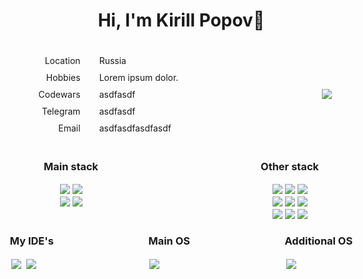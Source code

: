 <div style="display: flex; width: 700px; flex-direction: column;">
    <h1 style="text-align: center; justify-content: space-around;">Hi, I'm Kirill Popov👋</h1>
    <div style="display: flex; justify-content: space-around; align-items: center">
        <div style="display: flex; height: 165px" class="about-me-table">
            <div style="display: flex; flex-direction: column; justify-content: space-around; padding: 15px; text-align: right; justify-content: space-around">
                <div>Location</div>
                <div>Hobbies</div>
                <div>Codewars</div>
                <div>Telegram</div>
                <div>Email</div>
            </div>
            <div style="display: flex; flex-direction: column; justify-content: space-around; padding: 15px;">
                <div>Russia</div>
                <div>Lorem ipsum dolor.</div>
                <div>asdfasdf</div>
                <div>asdfasdf</div>
                <div>asdfasdfasdfasdf</div>
            </div>
        </div>
        <img style="padding: 2px;" class="my-languages"
             src="https://github-readme-stats.vercel.app/api/top-langs/?username=diplomatgmg&layout=compact">
    </div>
    <div style="display: flex; justify-content: space-around;" class="">
        <div>
            <h3 style="text-align: center">Main stack</h3>
            <div style="display: flex; flex-direction: column; align-items: center;">
                <div style="display: flex">
                    <img style="padding: 2px;"
                         src="https://img.shields.io/badge/javascript-%23323330.svg?style=for-the-badge&logo=javascript&logoColor=%23F7DF1E">
                    <img style="padding: 2px;"
                         src="https://img.shields.io/badge/react-%2320232a.svg?style=for-the-badge&logo=react&logoColor=%2361DAFB">
                </div>
                <div style="display: flex">
                    <img style="padding: 2px;"
                         src="https://img.shields.io/badge/python-3670A0?style=for-the-badge&logo=python&logoColor=ffdd54">
                    <img style="padding: 2px;"
                         src="https://img.shields.io/badge/django-%23092E20.svg?style=for-the-badge&logo=django&logoColor=white">
                </div>
            </div>
        </div>
        <div>
            <h3 style="text-align: center">Other stack</h3>
            <div style="display: flex; flex-direction: column; align-items: center;">
                <div style="display: flex">
                    <img style="padding: 2px;"
                         src="https://img.shields.io/badge/git-%23F05033.svg?style=for-the-badge&logo=git&logoColor=white">
                    <img style="padding: 2px;"
                         src="https://img.shields.io/badge/github-%23121011.svg?style=for-the-badge&logo=github&logoColor=white">
                    <img style="padding: 2px;"
                         src="https://img.shields.io/badge/typescript-%23007ACC.svg?style=for-the-badge&logo=typescript&logoColor=white">
                </div>
                <div style="display: flex">
                    <img style="padding: 2px;"
                         src="https://img.shields.io/badge/-jest-%23C21325?style=for-the-badge&logo=jest&logoColor=white">
                    <img style="padding: 2px;"
                         src="https://img.shields.io/badge/jquery-%230769AD.svg?style=for-the-badge&logo=jquery&logoColor=white">
                    <img style="padding: 2px;"
                         src="https://img.shields.io/badge/-selenium-%43B02A?style=for-the-badge&logo=selenium&logoColor=white">
                </div>
                <div style="display: flex">
                    <img style="padding: 2px;"
                         src="https://img.shields.io/badge/docker-%230db7ed.svg?style=for-the-badge&logo=docker&logoColor=white">
                    <img style="padding: 2px;"
                         src="https://img.shields.io/badge/postgres-%23316192.svg?style=for-the-badge&logo=postgresql&logoColor=white">
                    <img style="padding: 2px;"
                         src="https://img.shields.io/badge/redis-%23DD0031.svg?style=for-the-badge&logo=redis&logoColor=white">
                </div>
            </div>
        </div>
    </div>
    <div style="display: flex; justify-content: space-around;">
        <div>
            <h3 style="text-align: center">My IDE's</h3>
            <div>
                <img style="padding: 2px;"
                     src="https://img.shields.io/badge/webstorm-143?style=for-the-badge&logo=webstorm&logoColor=white&color=black">
                <img style="padding: 2px;"
                     src="https://img.shields.io/badge/pycharm-143?style=for-the-badge&logo=pycharm&logoColor=black&color=black&labelColor=green">
            </div>
        </div>
        <div>
            <h3 style="text-align: center">Main OS</h3>
            <img style="padding: 2px;"
                 src="https://img.shields.io/badge/Windows-0078D6?style=for-the-badge&logo=windows&logoColor=white">
        </div>
        <div>
            <h3 style="text-align: center">Additional OS</h3>
            <img style="padding: 2px;"
                 src="https://img.shields.io/badge/mac%20os-000000?style=for-the-badge&logo=macos&logoColor=F0F0F0">
        </div>
    </div>
</div>
